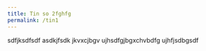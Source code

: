 ```yaml
---
title: Tin so 2fghfg
permalink: /tin1
---
```



sdfjksdfsdf
asdkjfsdk
jkvxcjbgv
ujhsdfgjbgxchvbdfg
ujhfjsdbgsdf
